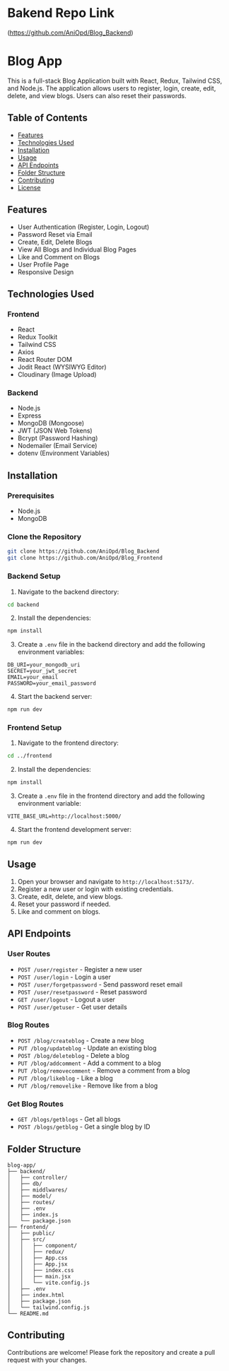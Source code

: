 
# Bakend Repo Link
(https://github.com/AniOpd/Blog_Backend)

# Blog App

This is a full-stack Blog Application built with React, Redux, Tailwind CSS, and Node.js. The application allows users to register, login, create, edit, delete, and view blogs. Users can also reset their passwords.

## Table of Contents

- [Features](#features)
- [Technologies Used](#technologies-used)
- [Installation](#installation)
- [Usage](#usage)
- [API Endpoints](#api-endpoints)
- [Folder Structure](#folder-structure)
- [Contributing](#contributing)
- [License](#license)

## Features

- User Authentication (Register, Login, Logout)
- Password Reset via Email
- Create, Edit, Delete Blogs
- View All Blogs and Individual Blog Pages
- Like and Comment on Blogs
- User Profile Page
- Responsive Design

## Technologies Used

### Frontend

- React
- Redux Toolkit
- Tailwind CSS
- Axios
- React Router DOM
- Jodit React (WYSIWYG Editor)
- Cloudinary (Image Upload)

### Backend

- Node.js
- Express
- MongoDB (Mongoose)
- JWT (JSON Web Tokens)
- Bcrypt (Password Hashing)
- Nodemailer (Email Service)
- dotenv (Environment Variables)

## Installation

### Prerequisites

- Node.js
- MongoDB

### Clone the Repository

```bash
git clone https://github.com/AniOpd/Blog_Backend
git clone https://github.com/AniOpd/Blog_Frontend
```

### Backend Setup

1. Navigate to the backend directory:

```bash
cd backend
```

2. Install the dependencies:

```bash
npm install
```

3. Create a `.env` file in the backend directory and add the following environment variables:

```env
DB_URI=your_mongodb_uri
SECRET=your_jwt_secret
EMAIL=your_email
PASSWORD=your_email_password
```

4. Start the backend server:

```bash
npm run dev
```

### Frontend Setup

1. Navigate to the frontend directory:

```bash
cd ../frontend
```

2. Install the dependencies:

```bash
npm install
```

3. Create a `.env` file in the frontend directory and add the following environment variable:

```env
VITE_BASE_URL=http://localhost:5000/
```

4. Start the frontend development server:

```bash
npm run dev
```

## Usage

1. Open your browser and navigate to `http://localhost:5173/`.
2. Register a new user or login with existing credentials.
3. Create, edit, delete, and view blogs.
4. Reset your password if needed.
5. Like and comment on blogs.

## API Endpoints

### User Routes

- `POST /user/register` - Register a new user
- `POST /user/login` - Login a user
- `POST /user/forgetpassword` - Send password reset email
- `POST /user/resetpassword` - Reset password
- `GET /user/logout` - Logout a user
- `POST /user/getuser` - Get user details

### Blog Routes

- `POST /blog/createblog` - Create a new blog
- `PUT /blog/updateblog` - Update an existing blog
- `POST /blog/deleteblog` - Delete a blog
- `PUT /blog/addcomment` - Add a comment to a blog
- `PUT /blog/removecomment` - Remove a comment from a blog
- `PUT /blog/likeblog` - Like a blog
- `PUT /blog/removelike` - Remove like from a blog

### Get Blog Routes

- `GET /blogs/getblogs` - Get all blogs
- `POST /blogs/getblog` - Get a single blog by ID

## Folder Structure

```plaintext
blog-app/
├── backend/
│   ├── controller/
│   ├── db/
│   ├── middlwares/
│   ├── model/
│   ├── routes/
│   ├── .env
│   ├── index.js
│   └── package.json
├── frontend/
│   ├── public/
│   ├── src/
│   │   ├── component/
│   │   ├── redux/
│   │   ├── App.css
│   │   ├── App.jsx
│   │   ├── index.css
│   │   ├── main.jsx
│   │   └── vite.config.js
│   ├── .env
│   ├── index.html
│   ├── package.json
│   └── tailwind.config.js
└── README.md
```

## Contributing

Contributions are welcome! Please fork the repository and create a pull request with your changes.
